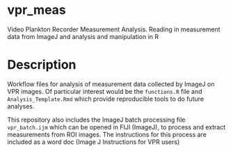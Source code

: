# vpr_meas
Video Plankton Recorder Measurement Analysis. Reading in measurement data from ImageJ and analysis and manipulation in R


# Description
Workflow files for analysis of measurement data collected by ImageJ on VPR images. Of particular interest would be the `functions.R` file and `Analysis_Template.Rmd` which provide reproducible tools to do future analyses. 

This repository also includes the ImageJ batch processing file `vpr_batch.ijm` which can be opened in FIJI (ImageJ), to process and extract measurements from ROI images. The instructions for this process are included as a word doc (Image J Instructions for VPR users)

